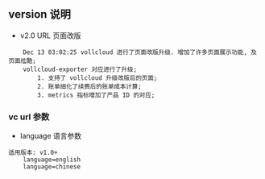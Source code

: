 ## version 说明
- v2.0 URL 页面改版
```text
    Dec 13 03:02:25 vollcloud 进行了页面改版升级. 增加了许多页面展示功能, 及页面炫酷;
    vollcloud-exporter 对应进行了升级;
        1. 支持了 vollcloud 升级改版后的页面;
        2. 账单细化了续费后的账单成本计算;
        3. metrics 指标增加了产品 ID 的对应;
```

### vc url 参数
- language 语言参数
```
适用版本: v1.0+
    language=english
    language=chinese
```
